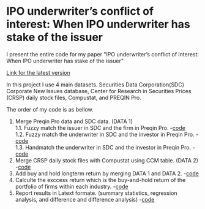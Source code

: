 # IPO underwriter’s conflict of interest: When IPO underwriter has stake of the issuer
I present the entire code for my paper "IPO underwriter’s conflict of interest: When IPO underwriter has stake of the issuer"

[Link for the latest version](https://utexas.box.com/s/inhpuzf7pvf7fum577v656q6k8jud1ji)

In this project I use 4 main datasets. Securities Data Corporation(SDC) Corporate New Issues database, Center for Research in Securities Prices (CRSP) daily stock files, Compustat, and PREQIN Pro. 

The order of my code is as bellow. 

1. Merge Preqin Pro data and SDC data. (DATA 1) \
   1.1. Fuzzy match the issuer in SDC and the firm in Preqin Pro. -[code](https://colab.research.google.com/drive/1jS_ZOPAAP9xpJwvBPWpNdAgAABwrKI4D?usp=sharing)\
   1.2. Fuzzy match the underwriter in SDC and the investor in Preqin Pro. -[code](https://colab.research.google.com/drive/1awNaIS0KPI75l2Wpa_EiUh20f6frixV-?usp=sharing) \
   1.3. Handmatch the underwriter in SDC and the investor in Preqin Pro. -[code](https://colab.research.google.com/drive/1naSiZHPwQkNHoH4U6H1j0HgjblQvTXzO?usp=sharing)
2. Merge CRSP daily stock files with Compustat using CCM table. (DATA 2) -[code](https://colab.research.google.com/drive/1x0dSyxAJHsbaI6tAlEo_rlgO829GxLKJ?usp=sharing)
3. Add buy and hold longterm return by merging DATA 1 and DATA 2. -[code](https://colab.research.google.com/drive/15friTw3M9IrWmCeUrl4IBL53iCNhxlRx?usp=sharing)
4. Calculte the exccess return which is the buy-and-hold return of the portfolio of firms within each industry. -[code](https://colab.research.google.com/drive/15u2N_UNUvx7J8tFD0XG3BEcbSU-lLLyU?usp=sharing)
5. Report results in Latext formate. (summary statistics, regression analysis, and difference and difference analysis) -[code](https://colab.research.google.com/drive/1OUyQ_f3IN0ikXCs2DWWTAS0_8xy2xwXI?usp=sharing)
